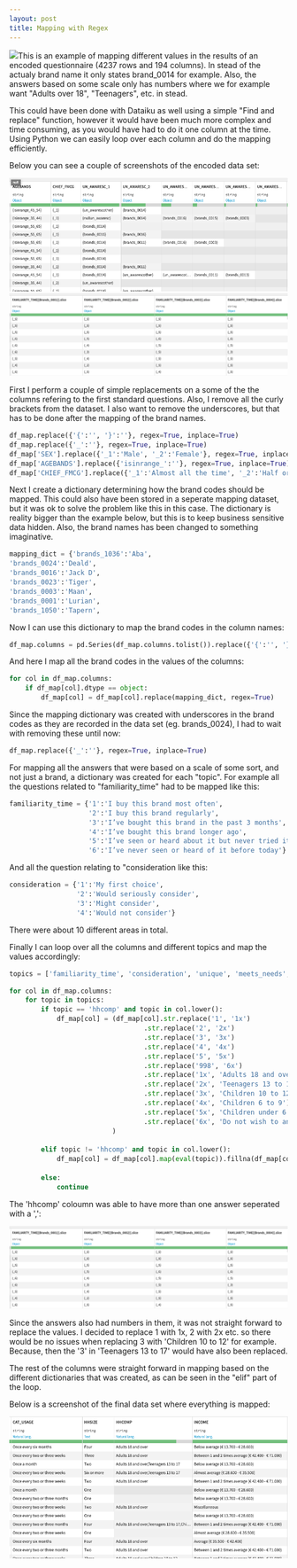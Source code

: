 ```yaml
---
layout: post
title: Mapping with Regex
---
```

<img src="/images/fulls/01.jpg" class="fit image">This is an example of mapping different values in the results of an encoded questionnaire (4237 rows and 194 columns). In stead of the actualy brand name it only states brand_0014 for example. Also, the answers based on some scale only has numbers where we for example want "Adults over 18", "Teenagers", etc. in stead.

This could have been done with Dataiku as well using a simple "Find and replace" function, however it would have been much more complex and time consuming, as you would have had to do it one column at the time.
Using Python we can easily loop over each column and do the mapping efficiently.

Below you can see a couple of screenshots of the encoded data set:

![png](/images/Mapping-with-Regex/before1.png)
![png](/images/Mapping-with-Regex/before2.png)

First I perform a couple of simple replacements on a some of the the columns refering to the first standard questions.
Also, I remove all the curly brackets from the dataset. I also want to remove the underscores, but that has to be done after the mapping of the brand names.

```python
df_map.replace({'{':'', '}':''}, regex=True, inplace=True)
df_map.replace({'_':''}, regex=True, inplace=True)
df_map['SEX'].replace({'_1':'Male', '_2':'Female'}, regex=True, inplace=True)
df_map['AGEBANDS'].replace({'isinrange_':''}, regex=True, inplace=True)
df_map['CHIEF_FMCG'].replace({'_1':'Almost all the time', '_2':'Half or more than half the time'}, regex=True, inplace=True)
```

Next I create a dictionary determining how the brand codes should be mapped. This could also have been stored in a seperate mapping dataset, but it was ok to solve the problem like this in this case.
The dictionary is reality bigger than the example below, but this is to keep business sensitive data hidden. Also, the brand names has been changed to something imaginative.

```python
mapping_dict = {'brands_1036':'Aba',
'brands_0024':'Deald',
'brands_0016':'Jack D',
'brands_0023':'Tiger',
'brands_0003':'Maan',
'brands_0001':'Lurian',
'brands_1050':'Tapern',
```

Now I can use this dictionary to map the brand codes in the column names:

```python
df_map.columns = pd.Series(df_map.columns.tolist()).replace({'{':'', '}':'','Brands':'brands', '.slice':''}, regex=True).replace(mapping_dict, regex=True)
```

And here I map all the brand codes in the values of the columns:

```python
for col in df_map.columns:
    if df_map[col].dtype == object:
        df_map[col] = df_map[col].replace(mapping_dict, regex=True)
```

Since the mapping dictionary was created with underscores in the brand codes as they are recorded in the data set (eg. brands_0024), I had to wait with removing these until now:

```python
df_map.replace({'_':''}, regex=True, inplace=True)
```

For mapping all the answers that were based on a scale of some sort, and not just a brand, a dictionary was created for each "topic". For example all the questions related to "familiarity_time" had to be mapped like this:

```python
familiarity_time = {'1':'I buy this brand most often',
                    '2':'I buy this brand regularly',
                    '3':'I’ve bought this brand in the past 3 months',
                    '4':'I’ve bought this brand longer ago',
                    '5':'I’ve seen or heard about it but never tried it',
                    '6':'I’ve never seen or heard of it before today'}
```
And all the question relating to "consideration like this:

```python
consideration = {'1':'My first choice',
                 '2':'Would seriously consider',
                 '3':'Might consider',
                 '4':'Would not consider'}
```
There were about 10 different areas in total.

Finally I can loop over all the columns and different topics and map the values accordingly:

```python
topics = ['familiarity_time', 'consideration', 'unique', 'meets_needs', 'innovative', 'esteem', 'priceworth', 'tbca', 'hhsize', 'income', 'region', 'chief', 'cat_usage', 'hhcomp']
```

```python
for col in df_map.columns:
    for topic in topics:
        if topic == 'hhcomp' and topic in col.lower():
            df_map[col] = (df_map[col].str.replace('1', '1x')
                                  .str.replace('2', '2x')
                                  .str.replace('3', '3x')
                                  .str.replace('4', '4x')
                                  .str.replace('5', '5x')
                                  .str.replace('998', '6x')
                                  .str.replace('1x', 'Adults 18 and over')
                                  .str.replace('2x', 'Teenagers 13 to 17')
                                  .str.replace('3x', 'Children 10 to 12')
                                  .str.replace('4x', 'Children 6 to 9')
                                  .str.replace('5x', 'Children under 6')
                                  .str.replace('6x', 'Do not wish to answer')
                          )
        
        elif topic != 'hhcomp' and topic in col.lower():
            df_map[col] = df_map[col].map(eval(topic)).fillna(df_map[col])
        
        else:
            continue
```

The 'hhcomp' coloumn was able to have more than one answer seperated with a ',':

![png](/images/Mapping-with-Regex/before2.png)

Since the answers also had numbers in them, it was not straight forward to replace the values. I decided to replace 1 with 1x, 2 with 2x etc. so there would be no issues when replacing 3 with 'Children 10 to 12' for example. Because, then the '3' in 'Teenagers 13 to 17' would have also been replaced.

The rest of the columns were straight forward in mapping based on the different dictionaries that was created, as can be seen in the "elif" part of the loop.

Below is a screenshot of the final data set where everything is mapped:

![png](/images/Mapping-with-Regex/after1.png)
